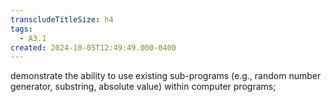 ```yaml
---
transcludeTitleSize: h4
tags:
  - A3.1
created: 2024-10-05T12:49:49.000-0400
---
```

demonstrate the ability to use existing sub-programs (e.g., random number generator, substring, absolute value) within computer programs;